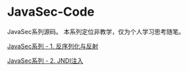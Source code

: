 # JavaSec-Code
JavaSec系列源码。
本系列定位非教学，仅为个人学习思考随笔。

[JavaSec系列 - 1. 反序列化与反射](https://hey3e.github.io/2021/12/22/JavaSec%E7%B3%BB%E5%88%97-1-%E5%8F%8D%E5%BA%8F%E5%88%97%E5%8C%96%E4%B8%8E%E5%8F%8D%E5%B0%84/)

[JavaSec系列 - 2. JNDI注入](https://hey3e.github.io/2021/12/29/JavaSec%E7%B3%BB%E5%88%97-2-JNDI%E6%B3%A8%E5%85%A5/)

